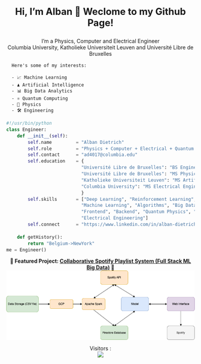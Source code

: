 <p align="right">
  <p align="center" style="font-size:25px;"><strong>Hi, I’m Alban 👋 Weclome to my Github Page!</strong></p>
  <p align="center">
      I’m a Physics, Computer and Electrical Engineer </br>
      Columbia University, Katholieke Universiteit Leuven and Université Libre de Bruxelles
      
      Here's some of my interests:

      - 📈 Machine Learning 
      - ♟️ Artificial Intelligence
      - 📊 Big Data Analytics
      - ⚛ Quantum Computing
      - 🔭 Physics
      - 🛠 Engineering
  </p>
  
</p>


```python
#!/usr/bin/python
class Engineer:
    def __init__(self):
        self.name         = "Alban Dietrich"
        self.role         = "Physics + Computer + Electrical + Quantum Engineer"
        self.contact      = "ad4017@columbia.edu"
        self.education    = {
                            "Université Libre de Bruxelles": "BS Engineering",
                            "Université Libre de Bruxelles": "MS Physics Engineering",
                            "Katholieke Universiteit Leuven": "MS Artificial Intelligence",
                            "Columbia University": "MS Electrical Engineering",
                            }
        self.skills       = ["Deep Learning", "Reinforcement Learning", "AI",
                            "Machine Learning", "Algorithms", "Big Data Analytics",
                            "Frontend", "Backend", "Quantum Physics", "Quantum Computing"
                            "Electrical Engineering"]
        self.connect      = "https://www.linkedin.com/in/alban-dietrich/"
    
    def getHistory():
        return "Belgium->NewYork"
me = Engineer()
```
<p align="center"><strong>
    🔽 Featured Project: <a href="https://github.com/Alban999/Collaborative-Spotify-Playlist-System"> Collaborative Spotify Playlist System (Full Stack ML Big Data)</a> 🔽
    </strong>
<img src="https://github.com/Alban999/Alban999/blob/main/architecture.png" align="center" alt="Hello!">
</p>

<p align="center">
  Visitors :</br>
  <img src="https://profile-counter.glitch.me/Alban999/count.svg" />
</p>
